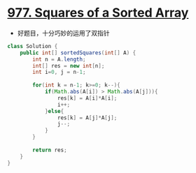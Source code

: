 # [977. Squares of a Sorted Array](https://leetcode.com/problems/squares-of-a-sorted-array/)

* 好题目，十分巧妙的运用了双指针

```java
class Solution {
    public int[] sortedSquares(int[] A) {
        int n = A.length;
        int[] res = new int[n];
        int i=0, j = n-1;
        
        for(int k = n-1; k>=0; k--){
            if(Math.abs(A[i]) > Math.abs(A[j])){
                res[k] = A[i]*A[i];
                i++;
            }else{
                res[k] = A[j]*A[j];
                j--;
            }
        }
        
        return res;
    }
}
```
